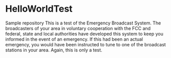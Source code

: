 # HelloWorldTest
Sample repository
This is a test of the Emergency Broadcast System. The broadcasters of your area in voluntary cooperation with the FCC and federal, state and local authorities have developed this system to keep you informed in the event of an emergency. If this had been an actual emergency, you would have been instructed to tune to one of the broadcast stations in your area.  Again, this is only a test. 
